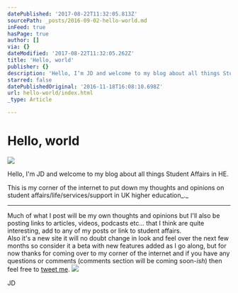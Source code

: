 ```yaml
---
datePublished: '2017-08-22T11:32:05.813Z'
sourcePath: _posts/2016-09-02-hello-world.md
inFeed: true
hasPage: true
author: []
via: {}
dateModified: '2017-08-22T11:32:05.262Z'
title: 'Hello, world'
publisher: {}
description: 'Hello, I’m JD and welcome to my blog about all things Student Affairs in HE.'
starred: false
datePublishedOriginal: '2016-11-18T16:08:10.698Z'
url: hello-world/index.html
_type: Article

---
```

# Hello, world
![](https://the-grid-user-content.s3-us-west-2.amazonaws.com/46c40eb7-4daf-4518-8593-ad3bac8bba74.gif)

Hello, I'm JD and welcome to my blog about all things Student Affairs in HE.

This is my corner of the internet to put down my thoughts and opinions on student affairs/life/services/support in UK higher education_._

---

Much of what I post will be my own thoughts and opinions but I'll also be posting links to articles, videos, podcasts etc... that I think are quite interesting, add to any of my posts or link to student affairs.  
Also it's a new site it will no doubt change in look and feel over the next few months so consider it a beta with new features added as I go along, but for now thanks for coming over to my corner of the internet and if you have any questions or comments (comments section will be coming soon-_ish_) then feel free to [tweet me][0].
![](https://the-grid-user-content.s3-us-west-2.amazonaws.com/aeffd628-31fd-4589-833b-a88c13878fc5.png)

JD

[0]: https://goo.gl/AXGerg "Tweet me @JD_in_HE"